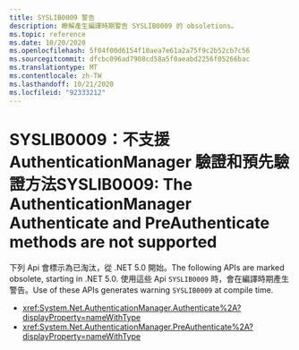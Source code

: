 ```yaml
---
title: SYSLIB0009 警告
description: 瞭解產生編譯時期警告 SYSLIB0009 的 obsoletions。
ms.topic: reference
ms.date: 10/20/2020
ms.openlocfilehash: 5f04f00d6154f10aea7e61a2a75f9c2b52cb7c56
ms.sourcegitcommit: dfcbc096ad7908cd58a5f0aeabd2256f05266bac
ms.translationtype: MT
ms.contentlocale: zh-TW
ms.lasthandoff: 10/21/2020
ms.locfileid: "92333212"
---
```

# <a name="syslib0009-the-authenticationmanager-authenticate-and-preauthenticate-methods-are-not-supported"></a><span data-ttu-id="eda1d-103">SYSLIB0009：不支援 AuthenticationManager 驗證和預先驗證方法</span><span class="sxs-lookup"><span data-stu-id="eda1d-103">SYSLIB0009: The AuthenticationManager Authenticate and PreAuthenticate methods are not supported</span></span>

<span data-ttu-id="eda1d-104">下列 Api 會標示為已淘汰，從 .NET 5.0 開始。</span><span class="sxs-lookup"><span data-stu-id="eda1d-104">The following APIs are marked obsolete, starting in .NET 5.0.</span></span> <span data-ttu-id="eda1d-105">使用這些 Api `SYSLIB0009` 時，會在編譯時期產生警告。</span><span class="sxs-lookup"><span data-stu-id="eda1d-105">Use of these APIs generates warning `SYSLIB0009` at compile time.</span></span>

- <xref:System.Net.AuthenticationManager.Authenticate%2A?displayProperty=nameWithType>
- <xref:System.Net.AuthenticationManager.PreAuthenticate%2A?displayProperty=nameWithType>
